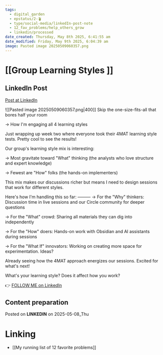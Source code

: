 ```yaml
---
tags:
  - digital_garden
  - epstatus/2-🪴
  - type/social-media/linkedIn-post-note
  - 12_fav_problems/help_others_grow
  - linkedin/processed
date_created: Thursday, May 8th 2025, 6:41:55 am
date_modified: Friday, May 9th 2025, 6:04:39 am
image: Pasted image 20250509060357.png
---
```

# [[Group Learning Styles ]]
## LinkedIn Post
[Post at LinkedIn](https://www.linkedin.com/posts/sebastiankamilli_skip-the-one-size-fits-all-that-bores-half-activity-7326123868014665729-F_ON?utm_source=share&utm_medium=member_desktop&rcm=ACoAAA1M1pkBgWCYPhT45EpfLiHzViQqRWNCIv4)

![[Pasted image 20250509060357.png|400]]
Skip the one-size-fits-all that bores half your room

→ How I'm engaging all 4 learning styles

Just wrapping up week two where everyone took their 4MAT learning style tests. Pretty cool to see the results!

Our group's learning style mix is interesting:

→ Most gravitate toward "What" thinking (the analysts who love structure and expert knowledge)

→ Fewest are "How" folks (the hands-on implementers)

This mix makes our discussions richer but means I need to design sessions that work for different styles.

Here's how I'm handling this so far:
———
→ For the "Why" thinkers: 
Discussion time in live sessions and our Circle community for deeper questions

→ For the "What" crowd: 
Sharing all materials they can dig into independently

→ For the "How" doers: 
Hands-on work with Obsidian and AI assistants during sessions

→ For the "What If" innovators: 
Working on creating more space for experimentation. Ideas?

Already seeing how the 4MAT approach energizes our sessions. Excited for what's next!

What's your learning style? 
Does it affect how you work?

👉 [FOLLOW ME on LinkedIn](https://www.linkedin.com/comm/mynetwork/discovery-see-all?usecase=PEOPLE_FOLLOWS&followMember=sebastiankamilli)

## Content preparation

Posted on **LINKEDIN** on 2025-05-08_Thu
# Linking
+ [[My running list of 12 favorite problems]]